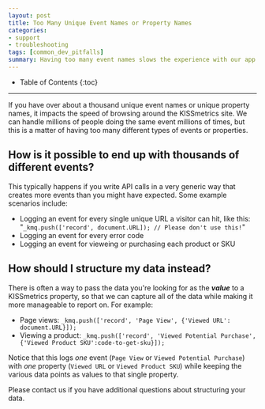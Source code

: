 ```yaml
---
layout: post
title: Too Many Unique Event Names or Property Names
categories:
- support
- troubleshooting
tags: [common_dev_pitfalls]
summary: Having too many event names slows the experience with our app. Please avoid sending us too many event names.
---
```

* Table of Contents
{:toc}
* * *

If you have over about a thousand unique event names or unique property names, it impacts the speed of browsing around the KISSmetrics site. We can handle millions of people doing the same event millions of times, but this is a matter of having too many different types of events or properties.

## How is it possible to end up with thousands of different events?

This typically happens if you write API calls in a very generic way that creates more events than you might have expected. Some example scenarios include:

* Logging an event for every single unique URL a visitor can hit, like this: "`_kmq.push(['record', document.URL]); // Please don't use this!`"
* Logging an event for every error code
* Logging an event for vieweing or purchasing each product or SKU


## How should I structure my data instead?

There is often a way to pass the data you're looking for as the ***value*** to a KISSmetrics property, so that we can capture all of the data while making it more manageable to report on. For example:

* Page views: `_kmq.push(['record', 'Page View', {'Viewed URL': document.URL}]);`
* Viewing a product: `_kmq.push(['record', 'Viewed Potential Purchase', {'Viewed Product SKU':code-to-get-sku}]);`

Notice that this logs *one* event (`Page View` or `Viewed Potential Purchase`) with *one* property (`Viewed URL` or `Viewed Product SKU`) while keeping the various data points as values to that single property.

Please contact us if you have additional questions about structuring your data.
